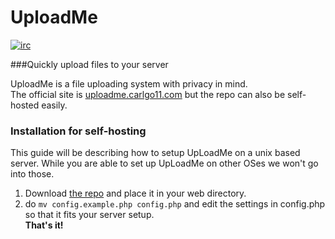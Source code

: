 UploadMe
========
[![irc](https://img.shields.io/badge/EsperNet-join%20%23uploadme-brightgreen.svg)](https://webchat.esper.net/?channels=uploadme)

###Quickly upload files to your server

UploadMe is a file uploading system with privacy in mind.  
The official site is <a href="https://uploadme.carlgo11.com/">uploadme.carlgo11.com</a> but the repo can also be self-hosted easily.



### Installation for self-hosting
This guide will be describing how to setup UpLoadMe on a unix based server. While you are able to set up UpLoadMe on other OSes we won't go into those.

1. Download <a href="https://github.com/Carlgo11/UploadMe/archive/master.zip">the repo</a> and place it in your web directory.
2. do `mv config.example.php config.php` and edit the settings in config.php so that it fits your server setup.  
__That's it!__
